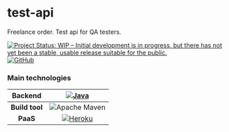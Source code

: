 # test-api
Freelance order.
Test api for QA testers.

[![Project Status: WIP – Initial development is in progress, but there has not yet been a stable, usable release suitable for the public.](https://www.repostatus.org/badges/latest/inactive.svg)](https://www.repostatus.org/#inactive)
[![GitHub](https://img.shields.io/github/license/Vaixle/talkme-shop-api)](https://github.com/Vaixle/talkme-shop-api/blob/main/LICENSE)

### Main technologies

| **Backend**  |[![Java](https://img.shields.io/badge/java-%23ED8B00.svg?style=for-the-badge&logo=java&logoColor=white)](https://dev.java/)|
|:------------:|:------------:|
| **Build tool**  |![Apache Maven](https://img.shields.io/badge/Apache%20Maven-C71A36?style=for-the-badge&logo=Apache%20Maven&logoColor=white) |
|    **PaaS**    | [![Heroku](https://img.shields.io/badge/heroku-%23430098.svg?style=for-the-badge&logo=heroku&logoColor=white)](https://www.heroku.com/) |

